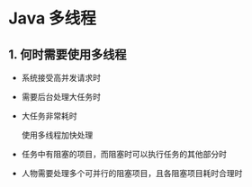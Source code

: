 # Java 多线程

## 1. 何时需要使用多线程

- 系统接受高并发请求时

- 需要后台处理大任务时

- 大任务非常耗时
  
  使用多线程加快处理

- 任务中有阻塞的项目，而阻塞时可以执行任务的其他部分时

- 人物需要处理多个可并行的阻塞项目，且各阻塞项目耗时合理时


